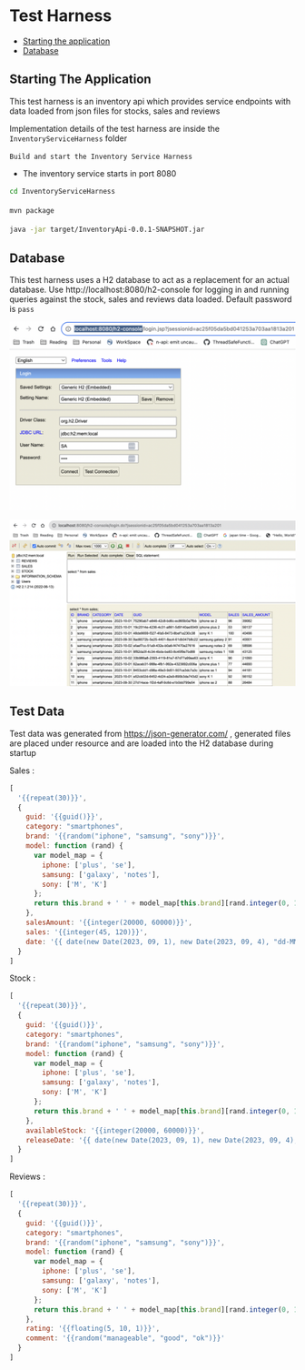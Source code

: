 # Test Harness

- [Starting the application](#StartingTheApplication)
- [Database](#Database)

## Starting The Application

This test harness is an inventory api which provides service endpoints with data loaded from json files for stocks, sales and reviews

Implementation details of the test harness are inside the `InventoryServiceHarness` folder

`Build and start the Inventory Service Harness`

- The inventory service starts in port 8080

```bash
cd InventoryServiceHarness

mvn package

java -jar target/InventoryApi-0.0.1-SNAPSHOT.jar
```

## Database
This test harness uses a H2 database to act as a replacement for an actual database. Use http://localhost:8080/h2-console for logging in and 
running queries against the stock, sales and reviews data loaded. Default password is `pass`

![Database](../docs/TestHarnessH2DB.png?raw=true)

![Database Queries](../docs/H2DB_Queries.png?raw=true)

## Test Data

Test data was generated from https://json-generator.com/ , generated files are placed under resource and are loaded into the H2 database during startup

Sales :

```js
[
  '{{repeat(30)}}',
  {
    guid: '{{guid()}}',
    category: "smartphones",
    brand: '{{random("iphone", "samsung", "sony")}}',
    model: function (rand) {
      var model_map = {
        iphone: ['plus', 'se'],
        samsung: ['galaxy', 'notes'],
        sony: ['M', 'K']
      };
      return this.brand + ' ' + model_map[this.brand][rand.integer(0, 1)] + ' ' + rand.integer(1, 2);
    },
    salesAmount: '{{integer(20000, 60000)}}',
    sales: '{{integer(45, 120)}}',
    date: '{{ date(new Date(2023, 09, 1), new Date(2023, 09, 4), "dd-MM-YYYY")}}'
  }
]
```

Stock :

```js
[
  '{{repeat(30)}}',
  {
    guid: '{{guid()}}',
    category: "smartphones",
    brand: '{{random("iphone", "samsung", "sony")}}',
    model: function (rand) {
      var model_map = {
        iphone: ['plus', 'se'],
        samsung: ['galaxy', 'notes'],
        sony: ['M', 'K']
      };
      return this.brand + ' ' + model_map[this.brand][rand.integer(0, 1)] + ' ' + rand.integer(1, 2);
    },
    availableStock: '{{integer(20000, 60000)}}',
    releaseDate: '{{ date(new Date(2023, 09, 1), new Date(2023, 09, 4), "dd-MM-YYYY")}}'
  }
]
```

Reviews :

```js
[
  '{{repeat(30)}}',
  {
    guid: '{{guid()}}',
    category: "smartphones",
    brand: '{{random("iphone", "samsung", "sony")}}',
    model: function (rand) {
      var model_map = {
        iphone: ['plus', 'se'],
        samsung: ['galaxy', 'notes'],
        sony: ['M', 'K']
      };
      return this.brand + ' ' + model_map[this.brand][rand.integer(0, 1)] + ' ' + rand.integer(1, 2);
    },
    rating: '{{floating(5, 10, 1)}}',
    comment: '{{random("manageable", "good", "ok")}}'
  }
]
```
